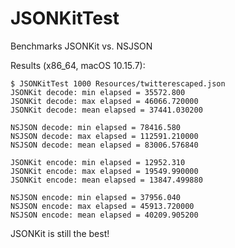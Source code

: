 # JSONKitTest
Benchmarks JSONKit vs. NSJSON

Results (x86_64, macOS 10.15.7):
```
$ JSONKitTest 1000 Resources/twitterescaped.json
JSONKit decode: min elapsed = 35572.800
JSONKit decode: max elapsed = 46066.720000
JSONKit decode: mean elapsed = 37441.030200

NSJSON decode: min elapsed = 78416.580
NSJSON decode: max elapsed = 112591.210000
NSJSON decode: mean elapsed = 83006.576840

JSONKit encode: min elapsed = 12952.310
JSONKit encode: max elapsed = 19549.990000
JSONKit encode: mean elapsed = 13847.499880

NSJSON encode: min elapsed = 37956.040
NSJSON encode: max elapsed = 45913.720000
NSJSON encode: mean elapsed = 40209.905200
```

JSONKit is still the best!

